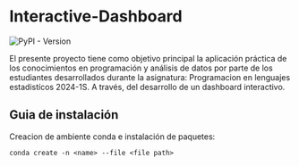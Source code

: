 # Interactive-Dashboard
![PyPI - Version](https://img.shields.io/pypi/v/streamlit?label=streamlit)

El presente proyecto tiene como objetivo principal la aplicación práctica de los conocimientos en programación y análisis de datos por parte de los estudiantes desarrollados durante la asignatura: Programacion en lenguajes estadistícos 2024-1S. A través, del desarrollo de un dashboard interactivo.
## Guia de instalación
Creacion de ambiente conda e instalación de paquetes:
```
conda create -n <name> --file <file path>
```
